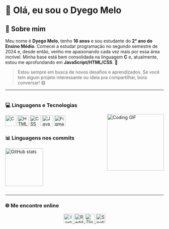# 👋 Olá, eu sou o Dyego Melo

## 🧠 Sobre mim

Meu nome é **Dyego Melo**, tenho **16 anos** e sou estudante do **2° ano do Ensino Médio**. Comecei a estudar programação no segundo semestre de 2024 e, desde então, venho me apaixonando cada vez mais por essa área incrível. Minha base está bem consolidada na linguagem **C** e, atualmente, estou me aprofundando em **JavaScript/HTML/CSS**. 🚀

> Estou sempre em busca de novos desafios e aprendizados. Se você tem algum projeto interessante ou ideia pra compartilhar, bora conversar! 😄

---

<div style="display: flex; align-items: center; justify-content: space-between; gap: 20px; flex-wrap: wrap;">
  <div>

  ### 💻 Linguagens e Tecnologias

  <p>
    <img src="https://cdn.jsdelivr.net/gh/devicons/devicon/icons/c/c-original.svg" height="35" alt="C" title="C" />
    <img src="https://cdn.jsdelivr.net/gh/devicons/devicon/icons/html5/html5-original.svg" height="35" alt="HTML" title="HTML" />
    <img src="https://cdn.jsdelivr.net/gh/devicons/devicon/icons/css3/css3-original.svg" height="35" alt="CSS" title="CSS" />
    <img src="https://cdn.jsdelivr.net/gh/devicons/devicon/icons/javascript/javascript-original.svg" height="35" alt="JavaScript" title="JavaScript" />
    <img src="https://cdn.jsdelivr.net/gh/devicons/devicon/icons/figma/figma-original.svg" height="35" alt="Figma" title="Figma" />
  </p>

  ### 📊 Linguagens nos commits

  <img src="https://github-readme-stats.vercel.app/api/top-langs/?username=dyegomannuel&layout=compact&hide_border=true&theme=dark"
    height="120" alt="GitHub stats" title="Linguagens mais usadas" />
  </div>

  <div>
    <img src="https://media1.tenor.com/m/2QP5twD2d28AAAAd/spring-forward.gif" height="180" alt="Coding GIF" />
  </div>
</div>

---

### 🌐 Me encontre online

<p align="center">
  <a href="https://instagram.com/dyegomannuel" target="_blank">
    <img src="https://cdn-icons-png.flaticon.com/512/174/174855.png" height="30" alt="Instagram" />
  </a>
  <a href="https://www.reddit.com/user/dg2xz/" target="_blank">
    <img src="https://cdn-icons-png.flaticon.com/512/2111/2111589.png" height="30" alt="Reddit" />
  </a>
  <a href="https://discord.gg/u23vKxvVGU" target="_blank">
    <img src="https://cdn-icons-png.flaticon.com/512/3670/3670157.png" height="30" alt="Discord" />
  </a>
  <a href="https://open.spotify.com/user/31x4k6iisppfodllshh5m32hquuy?si=40a2af00f8814472" target="_blank">
    <img src="https://cdn-icons-png.flaticon.com/512/174/174872.png" height="30" alt="Spotify" />
  </a>
</p>
